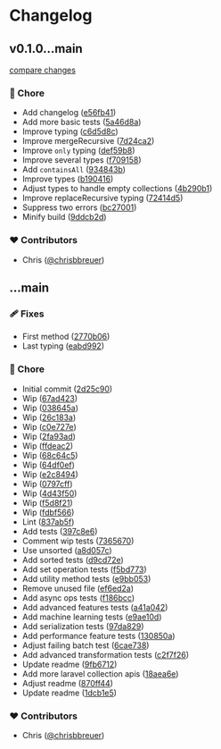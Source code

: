 # Changelog


## v0.1.0...main

[compare changes](https://github.com/stacksjs/ts-starter/compare/v0.1.0...main)

### 🏡 Chore

- Add changelog ([e56fb41](https://github.com/stacksjs/ts-starter/commit/e56fb41))
- Add more basic tests ([5a46d8a](https://github.com/stacksjs/ts-starter/commit/5a46d8a))
- Improve typing ([c6d5d8c](https://github.com/stacksjs/ts-starter/commit/c6d5d8c))
- Improve mergeRecursive ([7d24ca2](https://github.com/stacksjs/ts-starter/commit/7d24ca2))
- Improve `only` typing ([def59b8](https://github.com/stacksjs/ts-starter/commit/def59b8))
- Improve several types ([f709158](https://github.com/stacksjs/ts-starter/commit/f709158))
- Add `containsAll` ([934843b](https://github.com/stacksjs/ts-starter/commit/934843b))
- Improve types ([b190416](https://github.com/stacksjs/ts-starter/commit/b190416))
- Adjust types to handle empty collections ([4b290b1](https://github.com/stacksjs/ts-starter/commit/4b290b1))
- Improve replaceRecursive typing ([72414d5](https://github.com/stacksjs/ts-starter/commit/72414d5))
- Suppress two errors ([bc27001](https://github.com/stacksjs/ts-starter/commit/bc27001))
- Minify build ([9ddcb2d](https://github.com/stacksjs/ts-starter/commit/9ddcb2d))

### ❤️ Contributors

- Chris ([@chrisbbreuer](http://github.com/chrisbbreuer))

## ...main


### 🩹 Fixes

- First method ([2770b06](https://github.com/stacksjs/ts-starter/commit/2770b06))
- Last typing ([eabd992](https://github.com/stacksjs/ts-starter/commit/eabd992))

### 🏡 Chore

- Initial commit ([2d25c90](https://github.com/stacksjs/ts-starter/commit/2d25c90))
- Wip ([67ad423](https://github.com/stacksjs/ts-starter/commit/67ad423))
- Wip ([038645a](https://github.com/stacksjs/ts-starter/commit/038645a))
- Wip ([26c183a](https://github.com/stacksjs/ts-starter/commit/26c183a))
- Wip ([c0e727e](https://github.com/stacksjs/ts-starter/commit/c0e727e))
- Wip ([2fa93ad](https://github.com/stacksjs/ts-starter/commit/2fa93ad))
- Wip ([ffdeac2](https://github.com/stacksjs/ts-starter/commit/ffdeac2))
- Wip ([68c64c5](https://github.com/stacksjs/ts-starter/commit/68c64c5))
- Wip ([64df0ef](https://github.com/stacksjs/ts-starter/commit/64df0ef))
- Wip ([e2c8494](https://github.com/stacksjs/ts-starter/commit/e2c8494))
- Wip ([0797cff](https://github.com/stacksjs/ts-starter/commit/0797cff))
- Wip ([4d43f50](https://github.com/stacksjs/ts-starter/commit/4d43f50))
- Wip ([f5d8f21](https://github.com/stacksjs/ts-starter/commit/f5d8f21))
- Wip ([fdbf566](https://github.com/stacksjs/ts-starter/commit/fdbf566))
- Lint ([837ab5f](https://github.com/stacksjs/ts-starter/commit/837ab5f))
- Add tests ([397c8e6](https://github.com/stacksjs/ts-starter/commit/397c8e6))
- Comment wip tests ([7365670](https://github.com/stacksjs/ts-starter/commit/7365670))
- Use unsorted ([a8d057c](https://github.com/stacksjs/ts-starter/commit/a8d057c))
- Add sorted tests ([d9cd72e](https://github.com/stacksjs/ts-starter/commit/d9cd72e))
- Add set operation tests ([f5bd773](https://github.com/stacksjs/ts-starter/commit/f5bd773))
- Add utility method tests ([e9bb053](https://github.com/stacksjs/ts-starter/commit/e9bb053))
- Remove unused file ([ef6ed2a](https://github.com/stacksjs/ts-starter/commit/ef6ed2a))
- Add async ops tests ([f186bcc](https://github.com/stacksjs/ts-starter/commit/f186bcc))
- Add advanced features tests ([a41a042](https://github.com/stacksjs/ts-starter/commit/a41a042))
- Add machine learning tests ([e9ae10d](https://github.com/stacksjs/ts-starter/commit/e9ae10d))
- Add serialization tests ([97da829](https://github.com/stacksjs/ts-starter/commit/97da829))
- Add performance feature tests ([130850a](https://github.com/stacksjs/ts-starter/commit/130850a))
- Adjust failing batch test ([6cae738](https://github.com/stacksjs/ts-starter/commit/6cae738))
- Add advanced transformation tests ([c2f7f26](https://github.com/stacksjs/ts-starter/commit/c2f7f26))
- Update readme ([9fb6712](https://github.com/stacksjs/ts-starter/commit/9fb6712))
- Add more laravel collection apis ([18aea6e](https://github.com/stacksjs/ts-starter/commit/18aea6e))
- Adjust readme ([870ff44](https://github.com/stacksjs/ts-starter/commit/870ff44))
- Update readme ([1dcb1e5](https://github.com/stacksjs/ts-starter/commit/1dcb1e5))

### ❤️ Contributors

- Chris ([@chrisbbreuer](http://github.com/chrisbbreuer))

